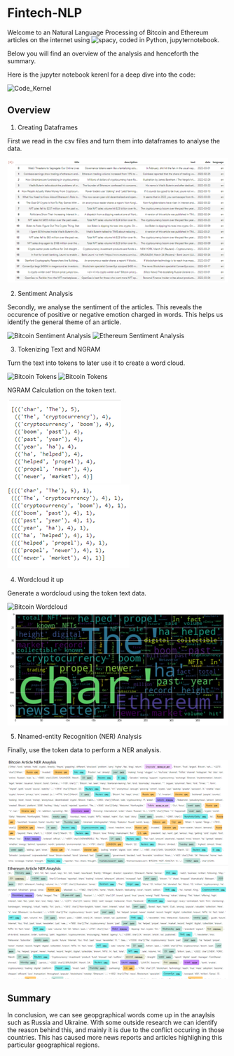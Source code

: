 # Fintech-NLP

Welcome to an Natural Language Processing of Bitcoin and Ethereum articles on the internet using ![spacy](https://spacy.io/usage/visualizers/), coded in Python, jupyternotebook.

Below you will find an overview of the analysis and henceforth the summary.

Here is the jupyter notebook kerenl for a deep dive into the code:

![Code_Kernel](Code/crypto_sentiment.ipynb)  

## Overview

1. Creating Dataframes

First we read in the csv files and turn them into dataframes to analyse the data.

![Bitcoin Dataframe](Images/1_bitcoin_ethereum_dataframes.png)

2. Sentiment Analysis

Secondly, we analyse the sentiment of the articles. This reveals the occurence of positive or negative emotion charged in words. This helps us identify the general theme of an article.

![Bitcoin Sentiment Analysis](Images/2_bitcoin_ethereum_sentimentalanalysis.png) 
![Ethereum Sentiment Analysis](Images/2_ethereum_sentimentalanalysis.png)

3. Tokenizing Text and NGRAM

Turn the text into tokens to later use it to create a word cloud.

![Bitcoin Tokens](Image/3_bitcoin_ethereum_NLP_tokenize.png)
![Bitcoin Tokens](Image/3_ethereum_NLP_tokenize.png)  

NGRAM Calculation on the token text.

![Bitcoin NGRAM](Images/4_bitcoin_ethereum_ngram_analysis.png)
![Etherem NGRAM](Images/4_ethereum_ngram_analysis.png)

4. Wordcloud it up

Generate a wordcloud using the token text data.

![Bitcoin Wordcloud](Images/4_bitcoin_worldcloud.png)
![Ethereum Wordcloud](Images/4_ethereum_wordcloud.png)


5. Nnamed-entity Recognition (NER) Analysis

Finally, use the token data to perform a NER analysis.

![Bitcoin NER](Images/5_bitcoin_NER_analysis.png)
![Ethereum NER](Images/5_ethereum_NER_analysis.png)


## Summary

In conclusion, we can see geopgraphical words come up in the anaylsis such as Russia and Ukraine. With some outside research we can identify the reason behind this, and mainly it is due to the conflict occuring in those countries. This has caused more news reports and articles highlighing this particular geographical regions.


